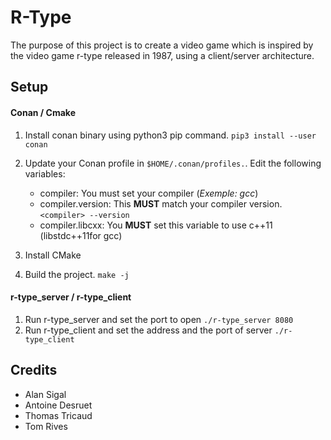 # R-Type

The purpose of this project is to create a video game which is inspired by the video game r-type released in 1987, using a client/server architecture.

## Setup

#### Conan / Cmake

1. Install conan binary using python3 pip command.
`pip3 install --user conan`

2. Update your Conan profile in `$HOME/.conan/profiles.`.
    Edit the following variables:
    - compiler: You must set your compiler (*Exemple: gcc*)
    - compiler.version: This **MUST** match your compiler version. `<compiler> --version`
    - compiler.libcxx: You **MUST** set this variable to use c++11 (libstdc++11for gcc)

4. Install CMake
5. Build the project. `make -j`

#### r-type_server / r-type_client

1. Run r-type_server and set the port to open
`./r-type_server 8080`
2. Run r-type_client and set the address and the port of server
`./r-type_client`

## Credits
- Alan Sigal
- Antoine Desruet
- Thomas Tricaud
- Tom Rives